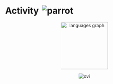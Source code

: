<h1 style="display: flex; align-items: center;">
  Activity
  <img src="https://github.com/user-attachments/assets/deb30325-2e45-43d2-b27d-048410d2c457" alt="parrot" style="margin-left: 10px;">
</h1>

<div align="center">

  <img src="https://github-readme-stats.vercel.app/api/top-langs?username=mshtwtnb0219&&locale=en&hide_title=false&layout=compact&card_width=320&langs_count=5&theme=vue-dark&hide_border=false&order=2" height="150" alt="languages graph"  />

  <img src="https://github-profile-summary-cards.vercel.app/api/cards/profile-details?username=mshtwtnb0219&theme=dracula" alt="ovi" /></p>
</div>
